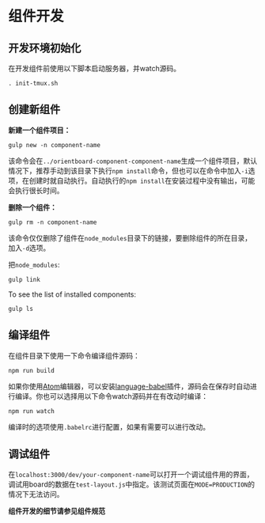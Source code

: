# 组件开发

## 开发环境初始化

在开发组件前使用以下脚本启动服务器，并watch源码。

```
. init-tmux.sh
```

## 创建新组件

**新建一个组件项目：**

```
gulp new -n component-name
```

该命令会在`../orientboard-component-component-name`生成一个组件项目，默认情况下，推荐手动到该目录下执行`npm install`命令，但也可以在命令中加入`-i`选项，在创建时就自动执行。自动执行的`npm install`在安装过程中没有输出，可能会执行很长时间。

**删除一个组件：**

```
gulp rm -n component-name
```

该命令仅仅删除了组件在`node_modules`目录下的链接，要删除组件的所在目录，加入`-d`选项。

把`node_modules`:

```
gulp link
```

To see the list of installed components:

```
gulp ls
```

## 编译组件

在组件目录下使用一下命令编译组件源码：

```
npm run build
```

如果你使用[Atom](https://atom.io/)编辑器，可以安装[language-babel](https://github.com/gandm/language-babel)插件，源码会在保存时自动进行编译。你也可以选择用以下命令watch源码并在有改动时编译：

```
npm run watch
```

编译时的选项使用`.babelrc`进行配置，如果有需要可以进行改动。

## 调试组件

在`localhost:3000/dev/your-component-name`可以打开一个调试组件用的界面，调试用board的数据在`test-layout.js`中指定。该测试页面在`MODE=PRODUCTION`的情况下无法访问。

**组件开发的细节请参见组件规范**
